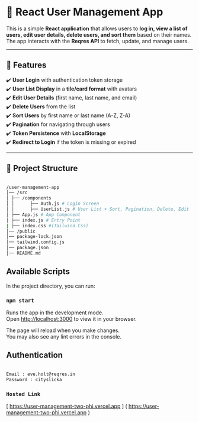 # 🚀 React User Management App

This is a simple **React application** that allows users to **log in, view a list of users, edit user details, delete users, and sort them** based on their names. The app interacts with the **Reqres API** to fetch, update, and manage users.

---

## 📌 Features

✔️ **User Login** with authentication token storage  
✔️ **User List Display** in a **tile/card format** with avatars  
✔️ **Edit User Details** (first name, last name, and email)  
✔️ **Delete Users** from the list  
✔️ **Sort Users** by first name or last name (A-Z, Z-A)  
✔️ **Pagination** for navigating through users  
✔️ **Token Persistence** with **LocalStorage**  
✔️ **Redirect to Login** if the token is missing or expired

---

## 📂 Project Structure

```sh

/user-management-app 
│── /src
│ ├── /components 
│ │      ├── Auth.js # Login Screen 
│ │      ├── UserList.js # User List + Sort, Pagination, Delete, Edit 
│ ├── App.js # App Component 
│ ├── index.js # Entry Point
| ├── index.css #(Tailwind Css)
│── /public 
│── package-lock.json 
│── tailwind.config.js
│── package.json 
│── README.md

```

## Available Scripts

In the project directory, you can run:

### `npm start`

Runs the app in the development mode.\
Open [http://localhost:3000](http://localhost:3000) to view it in your browser.

The page will reload when you make changes.\
You may also see any lint errors in the console.

## Authentication 

```sh

Email : eve.holt@reqres.in
Password : cityslicka

```

### `Hosted Link` 

 [ https://user-management-two-phi.vercel.app ] ( https://user-management-two-phi.vercel.app )

